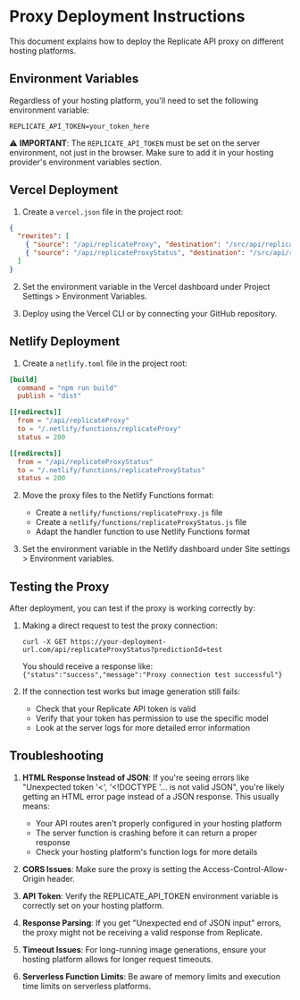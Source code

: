 
# Proxy Deployment Instructions

This document explains how to deploy the Replicate API proxy on different hosting platforms.

## Environment Variables

Regardless of your hosting platform, you'll need to set the following environment variable:

```
REPLICATE_API_TOKEN=your_token_here
```

⚠️ **IMPORTANT**: The `REPLICATE_API_TOKEN` must be set on the server environment, not just in the browser. Make sure to add it in your hosting provider's environment variables section.

## Vercel Deployment

1. Create a `vercel.json` file in the project root:

```json
{
  "rewrites": [
    { "source": "/api/replicateProxy", "destination": "/src/api/replicateProxy.js" },
    { "source": "/api/replicateProxyStatus", "destination": "/src/api/replicateProxyStatus.js" }
  ]
}
```

2. Set the environment variable in the Vercel dashboard under Project Settings > Environment Variables.

3. Deploy using the Vercel CLI or by connecting your GitHub repository.

## Netlify Deployment

1. Create a `netlify.toml` file in the project root:

```toml
[build]
  command = "npm run build"
  publish = "dist"

[[redirects]]
  from = "/api/replicateProxy"
  to = "/.netlify/functions/replicateProxy"
  status = 200

[[redirects]]
  from = "/api/replicateProxyStatus"
  to = "/.netlify/functions/replicateProxyStatus"
  status = 200
```

2. Move the proxy files to the Netlify Functions format:
   - Create a `netlify/functions/replicateProxy.js` file
   - Create a `netlify/functions/replicateProxyStatus.js` file
   - Adapt the handler function to use Netlify Functions format

3. Set the environment variable in the Netlify dashboard under Site settings > Environment variables.

## Testing the Proxy

After deployment, you can test if the proxy is working correctly by:

1. Making a direct request to test the proxy connection:
   ```
   curl -X GET https://your-deployment-url.com/api/replicateProxyStatus?predictionId=test
   ```
   You should receive a response like: `{"status":"success","message":"Proxy connection test successful"}`

2. If the connection test works but image generation still fails:
   - Check that your Replicate API token is valid
   - Verify that your token has permission to use the specific model
   - Look at the server logs for more detailed error information

## Troubleshooting

1. **HTML Response Instead of JSON**: If you're seeing errors like "Unexpected token '<', '<!DOCTYPE '... is not valid JSON", you're likely getting an HTML error page instead of a JSON response. This usually means:
   - Your API routes aren't properly configured in your hosting platform
   - The server function is crashing before it can return a proper response
   - Check your hosting platform's function logs for more details

2. **CORS Issues**: Make sure the proxy is setting the Access-Control-Allow-Origin header.

3. **API Token**: Verify the REPLICATE_API_TOKEN environment variable is correctly set on your hosting platform.

4. **Response Parsing**: If you get "Unexpected end of JSON input" errors, the proxy might not be receiving a valid response from Replicate.

5. **Timeout Issues**: For long-running image generations, ensure your hosting platform allows for longer request timeouts.

6. **Serverless Function Limits**: Be aware of memory limits and execution time limits on serverless platforms.

